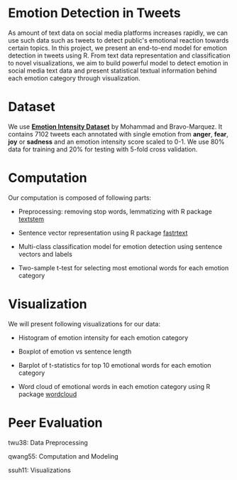 # Emotion Detection in Tweets

As amount of text data on social media platforms increases rapidly, we can use such data such as tweets to detect public's emotional reaction towards certain topics. In this project, we present an end-to-end model for emotion detection in tweets using R. From text data representation and classification to novel visualizations, we aim to build powerful model to detect emotion in social media text data and present statistical textual information behind each emotion category through visualization. 

# Dataset

We use [__Emotion Intensity Dataset__](https://saifmohammad.com/WebDocs/EmoInt-2017.pdf) by Mohammad and Bravo-Marquez. It contains 7102 tweets each annotated with single emotion from __anger__, __fear__, __joy__ or __sadness__ and an emotion intensity score scaled to 0-1. We use 80% data for training and 20% for testing with 5-fold cross validation. 

# Computation

Our computation is composed of following parts: 

- Preprocessing: removing stop words, lemmatizing with R package [textstem](https://cran.r-project.org/web/packages/textstem/index.html)

- Sentence vector representation using R package [fastrtext](https://cran.r-project.org/web/packages/fastrtext/index.html)

- Multi-class classification model for emotion detection using sentence vectors and labels

- Two-sample t-test for selecting most emotional words for each emotion category

# Visualization 

We will present following visualizations for our data:

- Histogram of emotion intensity for each emotion category

- Boxplot of emotion vs sentence length

- Barplot of t-statistics for top 10 emotional words for each emotion category

- Word cloud of emotional words in each emotion category using R package [wordcloud](https://cran.r-project.org/web/packages/wordcloud/index.html)

# Peer Evaluation
twu38: Data Preprocessing

qwang55: Computation and Modeling

ssuh11: Visualizations
